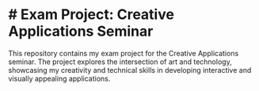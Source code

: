 # # Exam Project: Creative Applications Seminar

This repository contains my exam project for the Creative Applications seminar. The project explores the intersection of art and technology, showcasing my creativity and technical skills in developing interactive and visually appealing applications.
